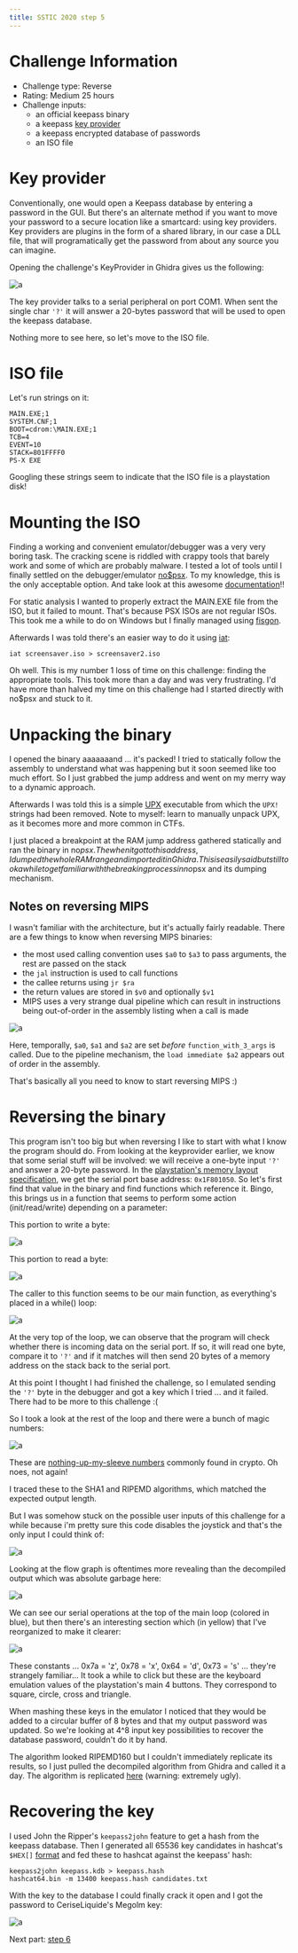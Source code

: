 ```yaml
---
title: SSTIC 2020 step 5
---
```


Challenge Information
=====================

* Challenge type: Reverse
* Rating: Medium              25 hours
* Challenge inputs:
    * an official keepass binary
    * a keepass [key provider](https://keepass.info/help/v1_dev/plg_keyprov.html)
    * a keepass encrypted database of passwords
    * an ISO file


Key provider
============
Conventionally, one would open a Keepass database by entering a password in the GUI. But there's an alternate method if you want to move your password to a secure location like a smartcard: using key providers. Key providers are plugins in the form of a shared library, in our case a DLL file, that will programatically get the password from about any source you can imagine.

Opening the challenge's KeyProvider in Ghidra gives us the following:

![a](./step5_keyprovider.png)

The key provider talks to a serial peripheral on port COM1. When sent the single char ```'?'``` it will answer a 20-bytes password that will be used to open the keepass database.

Nothing more to see here, so let's move to the ISO file.


ISO file
========
Let's run strings on it:
```
MAIN.EXE;1
SYSTEM.CNF;1
BOOT=cdrom:\MAIN.EXE;1
TCB=4
EVENT=10
STACK=801FFFF0
PS-X EXE
```

Googling these strings seem to indicate that the ISO file is a playstation disk!


Mounting the ISO
================
Finding a working and convenient emulator/debugger was a very very boring task. The cracking scene is riddled with crappy tools that barely work and some of which are probably malware. I tested a lot of tools until I finally settled on the debugger/emulator [no$psx](https://problemkaputt.de/psx.htm). To my knowledge, this is the only acceptable option. And take look at this awesome [documentation](http://problemkaputt.de/psx-spx.htm)!!

For static analysis I wanted to properly extract the MAIN.EXE file from the ISO, but it failed to mount. That's because PSX ISOs are not regular ISOs. This took me a while to do on Windows but I finally managed using [fisgon](https://www.romhacking.net/utilities/858/).

Afterwards I was told there's an easier way to do it using [iat](https://www.hecticgeek.com/2012/04/iat-convert-disc-images-iso-ubuntu-linux/):
```
iat screensaver.iso > screensaver2.iso
```

Oh well. This is my number 1 loss of time on this challenge: finding the appropriate tools. This took more than a day and was very frustrating. I'd have more than halved my time on this challenge had I started directly with no$psx and stuck to it.


Unpacking the binary
====================
I opened the binary aaaaaaand ... it's packed! I tried to statically follow the assembly to understand what was happening but it soon seemed like too much effort. So I just grabbed the jump address and went on my merry way to a dynamic approach.

Afterwards I was told this is a simple [UPX](https://en.wikipedia.org/wiki/UPX) executable from which the ```UPX!``` strings had been removed. Note to myself: learn to manually unpack UPX, as it becomes more and more common in CTFs.

I just placed a breakpoint at the RAM jump address gathered statically and ran the binary in no$psx. The when it got to this address, I dumped the whole RAM range and imported it in Ghidra. This is easily said but still took a while to get familiar with the breaking process in no$psx and its dumping mechanism.


Notes on reversing MIPS
-----------------------
I wasn't familiar with the architecture, but it's actually fairly readable. There are a few things to know when reversing MIPS binaries:

* the most used calling convention uses ```$a0``` to ```$a3``` to pass arguments, the rest are passed on the stack
* the ```jal``` instruction is used to call functions
* the callee returns using ```jr $ra```
* the return values are stored in ```$v0``` and optionally ```$v1```
* MIPS uses a very strange dual pipeline which can result in instructions being out-of-order in the assembly listing when a call is made

![a](./step5_pipeline.png)

Here, temporally, ```$a0```, ```$a1``` and ```$a2``` are set *before* ```function_with_3_args``` is called. Due to the pipeline mechanism, the ```load immediate $a2``` appears out of order in the assembly.

That's basically all you need to know to start reversing MIPS :)


Reversing the binary
====================

This program isn't too big but when reversing I like to start with what I know the program should do. From looking at the keyprovider earlier, we know that some serial stuff will be involved: we will receive a one-byte input ```'?'``` and answer a 20-byte password. In the [playstation's memory layout specification](http://problemkaputt.de/psx-spx.htm#serialportsio), we get the serial port base address: ```0x1F801050```. So let's first find that value in the binary and find functions which reference it. Bingo, this brings us in a function that seems to perform some action (init/read/write) depending on a parameter:

This portion to write a byte:

![a](./step5_screensaver_write_byte_serial.png)

This portion to read a byte:

![a](./step5_screensaver_read_byte_serial.png)


The caller to this function seems to be our main function, as everything's placed in a while() loop:

![a](./step5_screensaver_main.png)

At the very top of the loop, we can observe that the program will check whether there is incoming data on the serial port. If so, it will read one byte, compare it to ```'?'``` and if it matches will then send 20 bytes of a memory address on the stack back to the serial port.

At this point I thought I had finished the challenge, so I emulated sending the ```'?'``` byte in the debugger and got a key which I tried ... and it failed. There had to be more to this challenge :(

So I took a look at the rest of the loop and there were a bunch of magic numbers:

![a](./step5_screensaver_magics.png)

These are [nothing-up-my-sleeve numbers](https://en.wikipedia.org/wiki/Nothing-up-my-sleeve_number) commonly found in crypto. Oh noes, not again!

I traced these to the SHA1 and RIPEMD algorithms, which matched the expected output length.

But I was somehow stuck on the possible user inputs of this challenge for a while because i'm pretty sure this code disables the joystick and that's the only input I could think of:

![a](./step5_screensaver_disable_joystick.png)

Looking at the flow graph is oftentimes more revealing than the decompiled output which was absolute garbage here:

![a](./step5_screensaver_main_flow.png)

We can see our serial operations at the top of the main loop (colored in blue), but then there's an interesting section which (in yellow) that I've reorganized to make it clearer:

![a](./step5_screensaver_keys.png)

These constants ... 0x7a = 'z', 0x78 = 'x', 0x64 = 'd', 0x73 = 's' ... they're strangely familiar... It took a while to click but these are the keyboard emulation values of the playstation's main 4 buttons. They correspond to square, circle, cross and triangle.

When mashing these keys in the emulator I noticed that they would be added to a circular buffer of 8 bytes and that my output password was updated.
So we're looking at 4^8 input key possibilities to recover the database password, couldn't do it by hand.

The algorithm looked RIPEMD160 but I couldn't immediately replicate its results, so I just pulled the decompiled algorithm from Ghidra and called it a day. The algorithm is replicated [here](https://gist.github.com/gquere/df4edf8f862d7e622502d1d8452cefa3) (warning: extremely ugly).


Recovering the key
==================
I used John the Ripper's ```keepass2john``` feature to get a hash from the keepass database.
Then I generated all 65536 key candidates in hashcat's ```$HEX[]``` [format](https://hashcat.net/forum/thread-5684.html) and fed these to hashcat against the keepass' hash:
```
keepass2john keepass.kdb > keepass.hash
hashcat64.bin -m 13400 keepass.hash candidates.txt
```

With the key to the database I could finally crack it open and I got the password to CeriseLiquide's Megolm key:

![a](./step5_keepass_opened.png)

Next part: [step 6](./step6)
